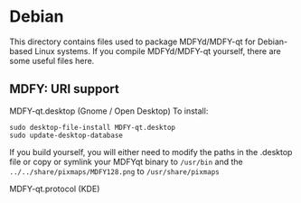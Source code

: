 
Debian
====================
This directory contains files used to package MDFYd/MDFY-qt
for Debian-based Linux systems. If you compile MDFYd/MDFY-qt yourself, there are some useful files here.

## MDFY: URI support ##


MDFY-qt.desktop  (Gnome / Open Desktop)
To install:

	sudo desktop-file-install MDFY-qt.desktop
	sudo update-desktop-database

If you build yourself, you will either need to modify the paths in
the .desktop file or copy or symlink your MDFYqt binary to `/usr/bin`
and the `../../share/pixmaps/MDFY128.png` to `/usr/share/pixmaps`

MDFY-qt.protocol (KDE)

